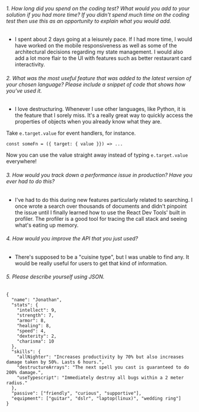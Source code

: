 ###### 1. How long did you spend on the coding test? What would you add to your solution if you had more time? If you didn't spend much time on the coding test then use this as an opportunity to explain what you would add.

- I spent about 2 days going at a leisurely pace. If I had more time, I would have worked on the mobile responsiveness as well as some of the architectural decisions regarding my state management. I would also add a lot more flair to the UI with features such as better restaurant card interactivity.

###### 2. What was the most useful feature that was added to the latest version of your chosen language? Please include a snippet of code that shows how you've used it.

- I love destructuring. Whenever I use other languages, like Python, it is the feature that I sorely miss. It's a really great way to quickly access the properties of objects when you already know what they are.

Take `e.target.value` for event handlers, for instance.

`const someFn = ({ target: { value }}) => ...`

Now you can use the value straight away instead of typing `e.target.value` everywhere!

###### 3. How would you track down a performance issue in production? Have you ever had to do this?

- I've had to do this during new features particularly related to searching. I once wrote a search over thousands of documents and didn't pinpoint the issue until I finally learned how to use the React Dev Tools' built in profiler. The profiler is a good tool for tracing the call stack and seeing what's eating up memory.

###### 4. How would you improve the API that you just used?

- There's supposed to be a "cuisine type", but I was unable to find any. It would be really useful for users to get that kind of information.

###### 5. Please describe yourself using JSON.

```
{
  "name": "Jonathan",
  "stats": {
    "intellect": 9,
    "strength": 7,
    "armor": 8,
    "healing": 8,
    "speed": 4,
    "dexterity": 2,
    "charisma": 10
  },
  "skills": {
    "allNighter": "Increases productivity by 70% but also increases damage taken by 50%. Lasts 6 hours.",
    "destructureArrays": "The next spell you cast is guaranteed to do 200% damage.",
    "useTypescript": "Immediately destroy all bugs within a 2 meter radius."
  },
  "passive": ["friendly", "curious", "supportive"],
  "equipment": ["guitar", "dslr", "laptop(linux)", "wedding ring"]
}
```
